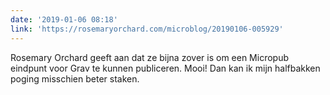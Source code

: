 ```yaml
---
date: '2019-01-06 08:18'
link: 'https://rosemaryorchard.com/microblog/20190106-005929'
---
```


Rosemary Orchard geeft aan dat ze bijna zover is om een Micropub eindpunt voor Grav te kunnen publiceren. Mooi! Dan kan ik mijn halfbakken poging misschien beter staken.